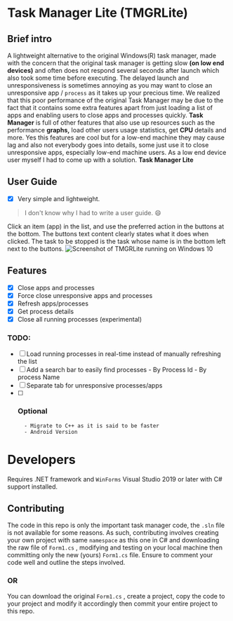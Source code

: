 # Task Manager Lite (TMGRLite)

## Brief intro
A lightweight alternative to the original Windows(R) task manager, made with the concern that the original task manager is getting slow **(on low end devices)** and often does not respond several seconds after launch which also took some time before executing.
The delayed launch and unresponsiveness is sometimes annoying as you may want to close an unresponsive app / `process` as it takes up your precious time. We realized that this poor performance of the original Task Manager may be due to the fact that it contains some extra features apart from just loading a list of apps and enabling users to close apps and processes quickly. **Task Manager** is full of other features that also use up resources such as the performance **graphs,** load other users usage statistics, get **CPU** details and more. Yes this features are cool but for a low-end machine they may cause lag and also not everybody goes into details, some just use it to close unresponsive apps, especially low-end machine users. As a low end device user myself I had to come up with a solution. **Task Manager Lite**
## User Guide
- [x] Very simple and lightweight.
> I don't know why I had to write a user guide. :smile:

Click an item (app) in the list, and use the preferred action in the buttons at the bottom. The buttons text content clearly states what it does when clicked. The task to be stopped is the task whose name is in the bottom left next to the buttons.
![Screenshot of TMGRLite running on Windows 10]("https://github.com/abummoja/Task-Manager-Lite/blob/main/tmgr-bg-processes.PNG")
## Features
- [x] Close apps and processes
- [x] Force close unresponsive apps and processes
- [x] Refresh apps/processes
- [x] Get process details
- [x] Close all running processes (experimental)
### TODO:
- [ ] Load running processes in real-time instead of manually refreshing the list
- [ ] Add a search bar to easily find processes
      - By Process Id
      - By process Name
- [ ]  Separate tab for unresponsive processes/apps
- [ ] ### Optional
        - Migrate to C++ as it is said to be faster
        - Android Version
# Developers
Requires .NET framework and `WinForms`
Visual Studio 2019 or later with C# support installed.
## Contributing
The code in this repo is only the important task manager code, the `.sln` file is not available for some reasons.
As such, contributing involves creating your own project with same `namespace` as this one in C# and downloading the raw file of `Form1.cs` , modifying and testing on your local machine then committing only the new (yours) `Form1.cs` file.
Ensure to comment your code well and outline the steps involved.
### OR
You can download the original `Form1.cs` , create a project, copy the code to your project and modify it accordingly then commit your entire project to this repo.
